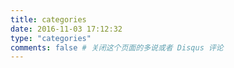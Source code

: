 ```yaml
---
title: categories
date: 2016-11-03 17:12:32
type: "categories"
comments: false # 关闭这个页面的多说或者 Disqus 评论
---
```

